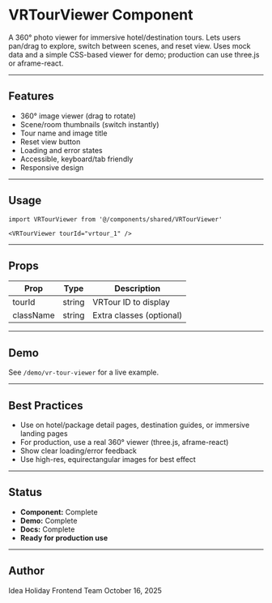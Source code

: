 # VRTourViewer Component

A 360° photo viewer for immersive hotel/destination tours. Lets users pan/drag to explore, switch between scenes, and reset view. Uses mock data and a simple CSS-based viewer for demo; production can use three.js or aframe-react.

---

## Features
- 360° image viewer (drag to rotate)
- Scene/room thumbnails (switch instantly)
- Tour name and image title
- Reset view button
- Loading and error states
- Accessible, keyboard/tab friendly
- Responsive design

---

## Usage

```tsx
import VRTourViewer from '@/components/shared/VRTourViewer'

<VRTourViewer tourId="vrtour_1" />
```

---

## Props
| Prop    | Type   | Description                        |
|---------|--------|------------------------------------|
| tourId  | string | VRTour ID to display                |
| className | string | Extra classes (optional)           |

---

## Demo
See `/demo/vr-tour-viewer` for a live example.

---

## Best Practices
- Use on hotel/package detail pages, destination guides, or immersive landing pages
- For production, use a real 360° viewer (three.js, aframe-react)
- Show clear loading/error feedback
- Use high-res, equirectangular images for best effect

---

## Status
- **Component:** Complete
- **Demo:** Complete
- **Docs:** Complete
- **Ready for production use**

---

## Author
Idea Holiday Frontend Team
October 16, 2025
